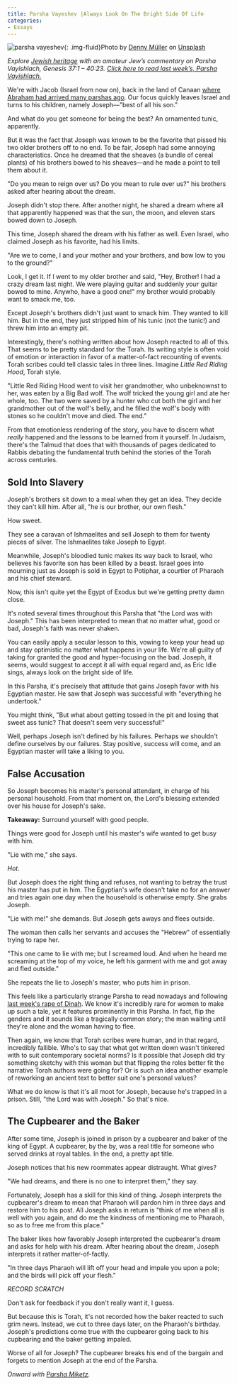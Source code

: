 ```yaml
---
title: Parsha Vayeshev |Always Look On The Bright Side Of Life
categories:
- Essays
---
```


![parsha vayeshev](https://withoutapath.com/wp-content/uploads/2019/12/parsha-vayeshev-denny-muller-uwyedergxgu-unsplash-1024x682.jpg){: .img-fluid}Photo by [Denny Müller](https://unsplash.com/@redaquamedia?utm_source=unsplash&utm_medium=referral&utm_content=creditCopyText) on [Unsplash](https://unsplash.com/s/photos/prison?utm_source=unsplash&utm_medium=referral&utm_content=creditCopyText)

_Explore [Jewish heritage](https://withoutapath.com/jewish-heritage/) with an amateur Jew’s commentary on Parsha Vayishlach, Genesis 37:1 – 40:23. [Click here to read last week’s, Parsha Vayishlach.](https://withoutapath.com/parsha-vayishlach/)_

We're with Jacob (Israel from now on), back in the land of Canaan [where Abraham had arrived many parshas ago](https://withoutapath.com/parsha-lech-lecha/). Our focus quickly leaves Israel and turns to his children, namely Joseph––"best of all his son."

And what do you get someone for being the best? An ornamented tunic, apparently.

But it was the fact that Joseph was known to be the favorite that pissed his two older brothers off to no end. To be fair, Joseph had some annoying characteristics. Once he dreamed that the sheaves (a bundle of cereal plants) of his brothers bowed to his sheaves––and he made a point to tell them about it.

<!-- more -->

"Do you mean to reign over us? Do you mean to rule over us?" his brothers asked after hearing about the dream.

Joseph didn't stop there. After another night, he shared a dream where all that apparently happened was that the sun, the moon, and eleven stars bowed down to Joseph.

This time, Joseph shared the dream with his father as well. Even Israel, who claimed Joseph as his favorite, had his limits.

"Are we to come, I and your mother and your brothers, and bow low to you to the ground?"

Look, I get it. If I went to my older brother and said, "Hey, Brother! I had a crazy dream last night. We were playing guitar and suddenly _your_ guitar bowed to mine. Anywho, have a good one!" my brother would probably want to smack me, too.

Except Joseph's brothers didn't just want to smack him. They wanted to kill him. But in the end, they just stripped him of his tunic (not the tunic!) and threw him into an empty pit.

Interestingly, there's nothing written about how Joseph reacted to all of this. That seems to be pretty standard for the Torah. Its writing style is often void of emotion or interaction in favor of a matter-of-fact recounting of events. Torah scribes could tell classic tales in three lines. Imagine _Little Red Riding Hood_, Torah style.

"Little Red Riding Hood went to visit her grandmother, who unbeknownst to her, was eaten by a Big Bad wolf. The wolf tricked the young girl and ate her whole, too. The two were saved by a hunter who cut both the girl and her grandmother out of the wolf's belly, and he filled the wolf's body with stones so he couldn't move and died. The end."

From that emotionless rendering of the story, you have to discern what _really_ happened and the lessons to be learned from it yourself. In Judaism, there's the Talmud that does that with thousands of pages dedicated to Rabbis debating the fundamental truth behind the stories of the Torah across centuries.

## Sold Into Slavery

Joseph's brothers sit down to a meal when they get an idea. They decide they can't kill him. After all, "he is our brother, our own flesh."

How sweet.

They see a caravan of Ishmaelites and sell Joseph to them for twenty pieces of silver. The Ishmaelites take Joseph to Egypt.

Meanwhile, Joseph's bloodied tunic makes its way back to Israel, who believes his favorite son has been killed by a beast. Israel goes into mourning just as Joseph is sold in Egypt to Potiphar, a courtier of Pharaoh and his chief steward.

Now, this isn't quite yet the Egypt of Exodus but we're getting pretty damn close.

It's noted several times throughout this Parsha that "the Lord was with Joseph." This has been interpreted to mean that no matter what, good or bad, Joseph's faith was never shaken. 

You can easily apply a secular lesson to this, vowing to keep your head up and stay optimistic no matter what happens in your life. We're all guilty of taking for granted the good and hyper-focusing on the bad. Joseph, it seems, would suggest to accept it all with equal regard and, as Eric Idle sings, always look on the bright side of life.

In this Parsha, it's precisely that attitude that gains Joseph favor with his Egyptian master. He saw that Joseph was successful with "everything he undertook."

You might think, "But what about getting tossed in the pit and losing that sweet ass tunic? That doesn't seem very successful!"

Well, perhaps Joseph isn't defined by his failures. Perhaps _we_ shouldn't define ourselves by our failures. Stay positive, success will come, and an Egyptian master will take a liking to you.

## False Accusation

So Joseph becomes his master's personal attendant, in charge of his personal household. From that moment on, the Lord's blessing extended over his house for Joseph's sake.

**Takeaway:** Surround yourself with good people.

Things were good for Joseph until his master's wife wanted to get busy with him.

"Lie with me," she says.

_Hot_.

But Joseph does the right thing and refuses, not wanting to betray the trust his master has put in him. The Egyptian's wife doesn't take no for an answer and tries again one day when the household is otherwise empty. She grabs Joseph.

"Lie with me!" she demands. But Joseph gets aways and flees outside.

The woman then calls her servants and accuses the "Hebrew" of essentially trying to rape her.

"This one came to lie with me; but I screamed loud. And when he heard me screaming at the top of my voice, he left his garment with me and got away and fled outside."

She repeats the lie to Joseph's master, who puts him in prison.

This feels like a particularly strange Parsha to read nowadays and following [last week's rape of Dinah](https://withoutapath.com/parsha-vayishlach/). We know it's incredibly rare for women to make up such a tale, yet it features prominently in this Parsha. In fact, flip the genders and it sounds like a tragically common story; the man waiting until they're alone and the woman having to flee.

Then again, we know that Torah scribes were human, and in that regard, incredibly fallible. Who's to say that what got written down wasn't tinkered with to suit contemporary societal norms? Is it possible that Joseph did try something sketchy with this woman but that flipping the roles better fit the narrative Torah authors were going for? Or is such an idea another example of reworking an ancient text to better suit one's personal values?

What we do know is that it's all moot for Joseph, because he's trapped in a prison. Still, "the Lord was with Joseph." So that's nice.

## The Cupbearer and the Baker

After some time, Joseph is joined in prison by a cupbearer and baker of the king of Egypt. A cupbearer, by the by, was a real title for someone who served drinks at royal tables. In the end, a pretty apt title.

Joseph notices that his new roommates appear distraught. What gives?

"We had dreams, and there is no one to interpret them," they say.

Fortunately, Joseph has a skill for this kind of thing. Joseph interprets the cupbearer's dream to mean that Pharaoh will pardon him in three days and restore him to his post. All Joseph asks in return is "think of me when all is well with you again, and do me the kindness of mentioning me to Pharaoh, so as to free me from this place."

The baker likes how favorably Joseph interpreted the cupbearer's dream and asks for help with his dream. After hearing about the dream, Joseph interprets it rather matter-of-factly.

"In three days Pharaoh will lift off your head and impale you upon a pole; and the birds will pick off your flesh."

_RECORD SCRATCH_

Don't ask for feedback if you don't really want it, I guess.

But because this is Torah, it's not recorded how the baker reacted to such grim news. Instead, we cut to three days later, on the Pharaoh's birthday. Joseph's predictions come true with the cupbearer going back to his cupbearing and the baker getting impaled.

Worse of all for Joseph? The cupbearer breaks his end of the bargain and forgets to mention Joseph at the end of the Parsha.

_Onward with [Parsha Miketz](https://withoutapath.com/parsha-miketz/)._

